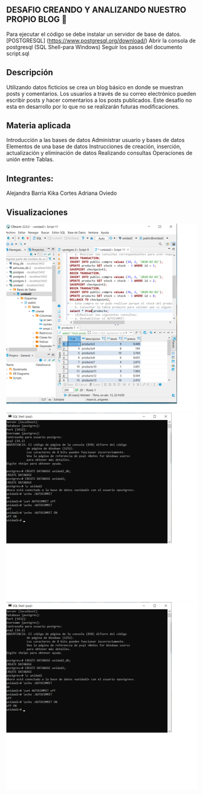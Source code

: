 ## DESAFIO CREANDO Y ANALIZANDO NUESTRO PROPIO BLOG 📃
Para ejecutar el código se debe instalar un servidor de base de datos.
[POSTGRESQL] (https://www.postgresql.org/download/)
Abrir la consola de postgresql (SQL Shell-para Windows)
Seguir los pasos del documento script.sql
## Descripción
Utilizando datos ficticios se crea un blog básico en donde se muestran posts y comentarios. Los usuarios a través de su correo electrónico pueden escribir posts y hacer comentarios a los posts publicados. Este desafío no esta en desarrollo por lo que no se realizarán futuras modificaciones.

## Materia aplicada
Introducción a las bases de datos
Administrar usuario y bases de datos
Elementos de una base de datos
Instrucciones de creación, inserción, actualización y eliminación de datos
Realizando consultas
Operaciones de unión entre Tablas.
## Integrantes:
Alejandra Barria
Kika Cortes
Adriana Oviedo
## Visualizaciones
![](https://github.com/aleyire/Entendiendo-como-se-comportan-nuestros-clientes/blob/main/img/preview_1.png)
![](https://github.com/aleyire/Entendiendo-como-se-comportan-nuestros-clientes/blob/main/img/preview_2.png)
![](https://github.com/aleyire/Entendiendo-como-se-comportan-nuestros-clientes/blob/main/img/preview_2.png)
